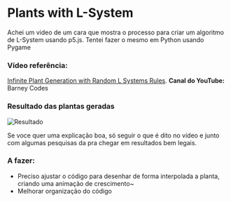 # **Plants with L-System**

Achei um video de um cara que mostra o processo para criar um algoritmo de L-System usando p5.js. Tentei fazer o mesmo em Python usando Pygame

### **Vídeo referência:** 
[Infinite Plant Generation with Random L Systems Rules](https://www.youtube.com/watch?v=1hcCpLQwI-c). **Canal do YouTube:** Barney Codes


### **Resultado das plantas geradas**
![Resultado](result.gif)

Se voce quer uma explicação boa, só seguir o que é dito no vídeo e junto com algumas pesquisas da pra chegar em resultados bem legais. 

### **A fazer:**
- Preciso ajustar o código para desenhar de forma interpolada a planta, criando uma animação de crescimento~
- Melhorar organização do código